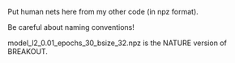 Put human nets here from my other code (in npz format).

Be careful about naming conventions!

model_l2_0.01_epochs_30_bsize_32.npz is the NATURE version of BREAKOUT.
